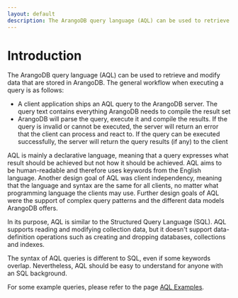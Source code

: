 ```yaml
---
layout: default
description: The ArangoDB query language (AQL) can be used to retrieve and modify data that are stored in ArangoDB
---
```

Introduction
============

The ArangoDB query language (AQL) can be used to retrieve and modify data that 
are stored in ArangoDB. The general workflow when executing a query is as follows:

- A client application ships an AQL query to the ArangoDB server. The query text
  contains everything ArangoDB needs to compile the result set
- ArangoDB will parse the query, execute it and compile the results. If the
  query is invalid or cannot be executed, the server will return an error that
  the client can process and react to. If the query can be executed
  successfully, the server will return the query results (if any) to the client

AQL is mainly a declarative language, meaning that a query expresses what result
should be achieved but not how it should be achieved. AQL aims to be
human-readable and therefore uses keywords from the English language. Another
design goal of AQL was client independency, meaning that the language and syntax
are the same for all clients, no matter what programming language the clients
may use.  Further design goals of AQL were the support of complex query patterns
and the different data models ArangoDB offers.

In its purpose, AQL is similar to the Structured Query Language (SQL). AQL supports 
reading and modifying collection data, but it doesn't support data-definition
operations such as creating and dropping databases, collections and indexes.

The syntax of AQL queries is different to SQL, even if some keywords overlap.
Nevertheless, AQL should be easy to understand for anyone with an SQL background.

For some example queries, please refer to the page [AQL Examples](aqlexamples.html).

